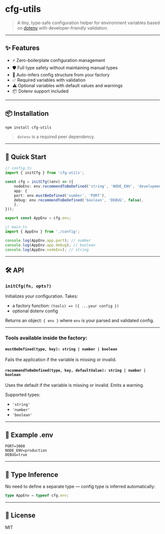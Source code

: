 # cfg-utils

> A tiny, type-safe configuration helper for environment variables based on [dotenv](https://www.npmjs.com/package/dotenv) with developer-friendly validation.

---

## ✨ Features

- ⚡ Zero-boilerplate configuration management
- 🛡️ Full type safety without maintaining manual types
- 🧠 Auto-infers config structure from your factory
- ✅ Required variables with validation
- ⚠️ Optional variables with default values and warnings
- 📦 Dotenv support included

---

## 📦 Installation

```bash
npm install cfg-utils
```

> `dotenv` is a required peer dependency.

---

## 🚀 Quick Start

```ts
// config.ts
import { initCfg } from 'cfg-utils';

const cfg = initCfg((env) => ({
    nodeEnv: env.recommendToBeDefined('string', 'NODE_ENV', 'development'),
    app: {
    port: env.mustBeDefined('number', 'PORT'),
    debug: env.recommendToBeDefined('boolean', 'DEBUG', false),
    },
}));

export const AppEnv = cfg.env;
```

```ts
// main.ts
import { AppEnv } from './config';

console.log(AppEnv.app.port); // number
console.log(AppEnv.app.debug); // boolean
console.log(AppEnv.nodeEnv); // string
```

---

## 🛠️ API

### `initCfg(fn, opts?)`

Initializes your configuration. Takes:

- a factory function: `(tools) => ({ ...your config })`
- optional dotenv config

Returns an object: `{ env }` where `env` is your parsed and validated config.

---

### Tools available inside the factory:

#### `mustBeDefined(type, key): string | number | boolean`

Fails the application if the variable is missing or invalid.

#### `recommendToBeDefined(type, key, defaultValue): string | number | boolean`

Uses the default if the variable is missing or invalid. Emits a warning.

Supported types:

- `'string'`
- `'number'`
- `'boolean'`

---

## 📁 Example .env

```env
PORT=3000
NODE_ENV=production
DEBUG=true
```

---

## 🧪 Type Inference

No need to define a separate type — config type is inferred automatically:

```ts
type AppEnv = typeof cfg.env;
```

---

## 🧷 License

MIT
